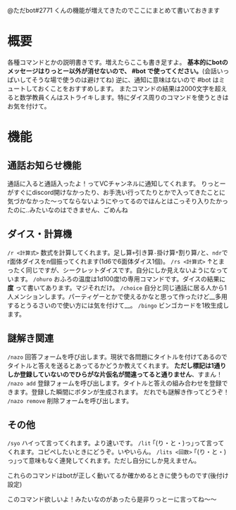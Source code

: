 @ただbot#2771 くんの機能が増えてきたのでここにまとめて書いておきます
# 概要
各種コマンドとかの説明書きです。増えたらここも書き足すよ。
__基本的にbotのメッセージはりっとー以外が消せないので、 #bot で使ってください。__(会話いっぱいしてそうな場で使うのは避けてね)
逆に、通知に意味はないので #bot はミュートしておくことをおすすめします。
またコマンドの結果は2000文字を超えると数学教員くんはストライキします。特にダイス周りのコマンドを使うときはお気を付けて。

# 機能
## 通話お知らせ機能
通話に入ると通話入ったよ！ってVCチャンネルに通知してくれます。
りっとーがすぐにdiscord開けなかったり、お手洗い行ってたりとかで入ってきたことに気づかなかった～ってならないようにやってるのでほんとはこっそり入りたかったのに..みたいなのはできません、ごめんね

## ダイス・計算機
``/r <計算式>``
数式を計算してくれます。足し算``+``引き算``-``掛け算``*``割り算``/``と、``ndr``でr面体ダイスをn個振ってくれます(1d6で6面体ダイス1個)。
``/rs <計算式>``
↑とまったく同じですが、シークレットダイスです。自分にしか見えないようになっています。
``/ohuro``
おふろの温度は1d100度!の専用コマンドです。ダイスの結果に**度** って書いてあります。マジそれだけ。
``/choice`` 
自分と同じ通話に居る人から1人メンションします。パーティゲーとかで使えるかなと思って作ったけど__多用するとうるさいので使い方には気を付けて__。
``/bingo``
ビンゴカードを1枚生成します。

## 謎解き関連
``/nazo`` 
回答フォームを呼び出します。現状で各問題にタイトルを付けてあるのでタイトルと答えを送るとあってるかどうか教えてくれます。
**ただし標記は1通りしか登録していないのでひらがな片仮名が間違ってると通りません**、すまん！
``/nazo add``
登録フォームを呼び出します。タイトルと答えの組み合わせを登録できます。登録した瞬間にボタンが生成されます。
だれでも謎解き作ってどうぞ！
``/nazo remove``
削除フォームを呼び出します。

## その他
``/syo``
ハイって言ってくれます。より速いです。
``/lit``
｢(り・と・)っ｣って言ってくれます。コピペしたいときにどうぞ。いやいらん。
``/lits <回数>``
｢(り・と・)っ｣って意味もなく連発してくれます。ただし自分にしか見えません。

これらのコマンドはbotが正しく動いてるか確かめるときに使うものです(後付け設定)

このコマンド欲しいよ！みたいなのがあったら是非りっとーに言ってね～～